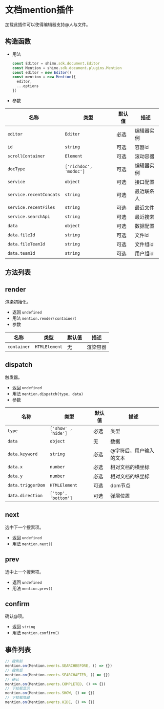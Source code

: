 # 文档mention插件

加载此插件可以使得编辑器支持@人与文件。

## 构造函数

* 用法

  ```js
  const Editor = shimo.sdk.document.Editor
  const Mention = shimo.sdk.document.plugins.Mention
  const editor = new Editor()
  const mention = new Mention({
    editor,
    ...options
  })
  ```

* 参数

|名称|类型|默认值|描述|
| -- | -- | -- | -- |
| `editor` | `Editor` | 必选 | 编辑器实例 |
| `id` | `string` | 可选 | 容器id |
| `scrollContainer` | `Element` | 可选 | 滚动容器 |
| `docType` | `['richdoc', 'modoc']` | 可选 | 编辑器实例 |
| `service` | `object` | 可选 | 接口配置 |
| `service.recentConcats` | `string` | 可选 | 最近联系人 |
| `service.recentFiles` | `string` | 可选 | 最近文件 |
| `service.searchApi` | `string` | 可选 | 最近搜索 |
| `data` | `object` | 可选 | 数据配置 |
| `data.fileId` | `string` | 可选 | 文件id |
| `data.fileTeamId` | `string` | 可选 | 文件组id |
| `data.teamId` | `string` | 可选 | 用户组id |

## 方法列表

## render

渲染初始化。

* 返回 `undefined`
* 用法 `mention.render(container)`
* 参数

| 名称                | 类型             | 默认值 | 描述                |
| ------------------- | --------------- | ----- | ------------------ |
| `container`         | `HTMLElement`   | 无     | 渲染容器     |

## dispatch

触发器。

* 返回 `undefined`
* 用法 `mention.dispatch(type, data)`
* 参数

| 名称                | 类型             | 默认值 | 描述                |
| ------------------- | --------------- | ----- | ------------------ |
| `type`         | `['show' , 'hide']`   | 必选     | 类型     |
| `data`         | `object`   | 无     | 数据     |
| `data.keyword`         | `string`   | 必选     | @字符后，用户输入的文本     |
| `data.x`         | `number`   | 必选     | 相对文档的横坐标     |
| `data.y`         | `number`   | 必选     | 相对文档的纵坐标     |
| `data.triggerDom`  | `HTMLElement`   | 可选     | dom节点     |
| `data.direction`  | `['top', 'bottom']`   | 可选     | 弹层位置     |


## next

选中下一个搜索项。

* 返回 `undefined`
* 用法 `mention.next()`

## prev

选中上一个搜索项。

* 返回 `undefined`
* 用法 `mention.prev()`

## confirm

确认@项。

* 返回 `string`
* 用法 `mention.confirm()`

## 事件列表

```js
// 搜索前
mention.on(Mention.events.SEARCHBEFORE, () => {})
// 搜索后
mention.on(Mention.events.SEARCHAFTER, () => {})
// 确认
mention.on(Mention.events.COMPLETED, () => {})
// 下拉框显示
mention.on(Mention.events.SHOW, () => {})
// 下拉框隐藏
mention.on(Mention.events.HIDE, () => {})
```